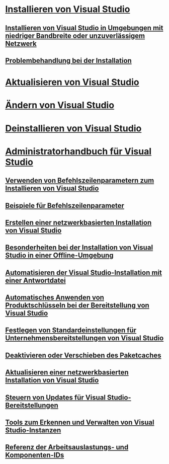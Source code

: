 # [Installieren von Visual Studio](install-visual-studio.md)
## [Installieren von Visual Studio in Umgebungen mit niedriger Bandbreite oder unzuverlässigem Netzwerk](install-vs-inconsistent-quality-network.md)
## [Problembehandlung bei der Installation](troubleshooting-installation-issues.md)
# [Aktualisieren von Visual Studio](update-visual-studio.md)
# [Ändern von Visual Studio](modify-visual-studio.md)
# [Deinstallieren von Visual Studio](uninstall-visual-studio.md)
# [Administratorhandbuch für Visual Studio](visual-studio-administrator-guide.md)
## [Verwenden von Befehlszeilenparametern zum Installieren von Visual Studio](use-command-line-parameters-to-install-visual-studio.md)
## [Beispiele für Befehlszeilenparameter](command-line-parameter-examples.md)
## [Erstellen einer netzwerkbasierten Installation von Visual Studio](create-a-network-installation-of-visual-studio.md)
## [Besonderheiten bei der Installation von Visual Studio in einer Offline-Umgebung](install-visual-studio-in-offline-environment.md)
## [Automatisieren der Visual Studio-Installation mit einer Antwortdatei](automated-installation-with-response-file.md)
## [Automatisches Anwenden von Produktschlüsseln bei der Bereitstellung von Visual Studio](automatically-apply-product-keys-when-deploying-visual-studio.md)
## [Festlegen von Standardeinstellungen für Unternehmensbereitstellungen von Visual Studio](set-defaults-for-enterprise-deployments.md)
## [Deaktivieren oder Verschieben des Paketcaches](disable-or-move-the-package-cache.md)
## [Aktualisieren einer netzwerkbasierten Installation von Visual Studio](update-a-network-installation-of-visual-studio.md)
## [Steuern von Updates für Visual Studio-Bereitstellungen](controlling-updates-to-visual-studio-deployments.md)
## [Tools zum Erkennen und Verwalten von Visual Studio-Instanzen](tools-for-managing-visual-studio-instances.md)
## [Referenz der Arbeitsauslastungs- und Komponenten-IDs](workload-and-component-ids.md)

